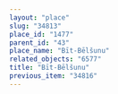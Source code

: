 ```yaml
---
layout: "place"
slug: "34813"
place_id: "1477"
parent_id: "43"
place_name: "Bīt-Bēlšunu"
related_objects: "6577"
title: "Bīt-Bēlšunu"
previous_item: "34816"
---
```


